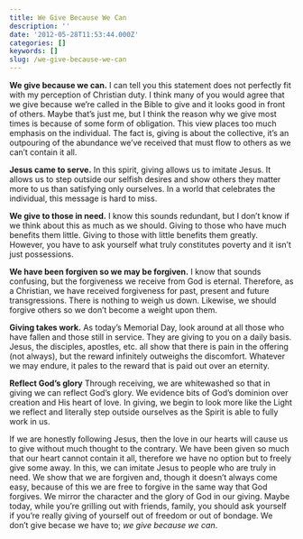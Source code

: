 ```yaml
---
title: We Give Because We Can
description: ''
date: '2012-05-28T11:53:44.000Z'
categories: []
keywords: []
slug: /we-give-because-we-can
---
```


**We give because we can.** I can tell you this statement does not perfectly fit with my perception of Christian duty. I think many of you would agree that we give because we’re called in the Bible to give and it looks good in front of others. Maybe that’s just me, but I think the reason why we give most times is because of some form of obligation. This view places too much emphasis on the individual. The fact is, giving is about the collective, it’s an outpouring of the abundance we’ve received that must flow to others as we can’t contain it all.

**Jesus came to serve.** In this spirit, giving allows us to imitate Jesus. It allows us to step outside our selfish desires and show others they matter more to us than satisfying only ourselves. In a world that celebrates the individual, this message is hard to miss.

**We give to those in need.** I know this sounds redundant, but I don’t know if we think about this as much as we should. Giving to those who have much benefits them little. Giving to those with little benefits them greatly. However, you have to ask yourself what truly constitutes poverty and it isn’t just possessions.

**We have been forgiven so we may be forgiven.** I know that sounds confusing, but the forgiveness we receive from God is eternal. Therefore, as a Christian, we have received forgiveness for past, present and future transgressions. There is nothing to weigh us down. Likewise, we should forgive others so we don’t become a weight upon them.

**Giving takes work.** As today’s Memorial Day, look around at all those who have fallen and those still in service. They are giving to you on a daily basis. Jesus, the disciples, apostles, etc. all show that there is pain in the offering (not always), but the reward infinitely outweighs the discomfort. Whatever we may endure, it pales to the reward that is paid out over an eternity.

**Reflect God’s glory** Through receiving, we are whitewashed so that in giving we can reflect God’s glory. We evidence bits of God’s dominion over creation and His heart of love. In giving, we begin to look more like the Light we reflect and literally step outside ourselves as the Spirit is able to fully work in us.

If we are honestly following Jesus, then the love in our hearts will cause us to give without much thought to the contrary. We have been given so much that our heart cannot contain it all, therefore we have no option but to freely give some away. In this, we can imitate Jesus to people who are truly in need. We show that we are forgiven and, though it doesn’t always come easy, because of this we are free to forgive in the same way that God forgives. We mirror the character and the glory of God in our giving. Maybe today, while you’re grilling out with friends, family, you should ask yourself if you’re really giving of yourself out of freedom or out of bondage. We don’t give becase we have to; _we give because we can_.